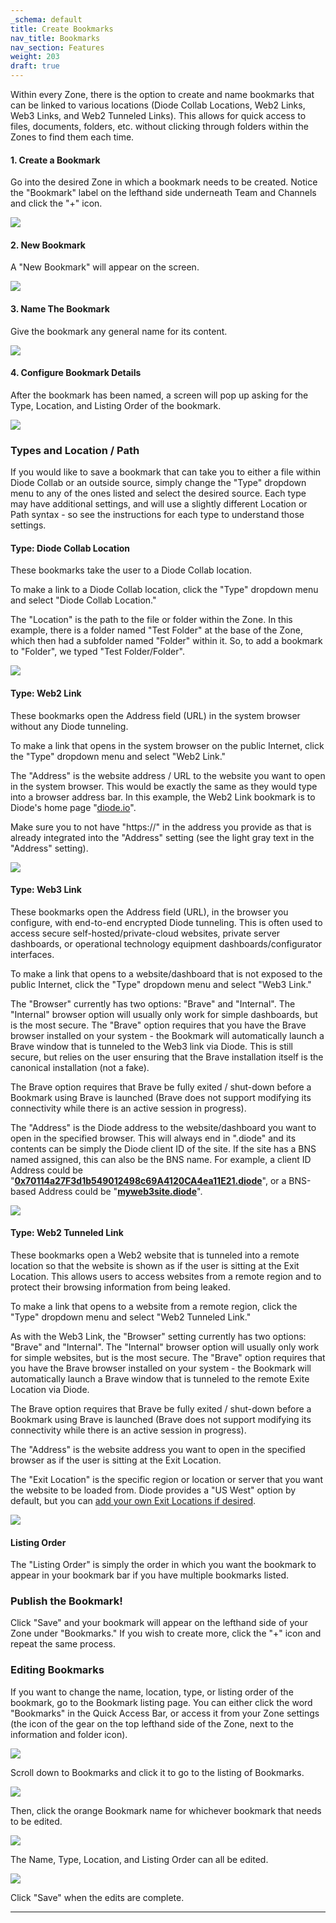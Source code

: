 ```yaml
---
_schema: default
title: Create Bookmarks
nav_title: Bookmarks
nav_section: Features
weight: 203
draft: true
---
```

Within every Zone, there is the option to create and name bookmarks that can be linked to various locations (Diode Collab Locations, Web2 Links, Web3 Links, and Web2 Tunneled Links). This allows for quick access to files, documents, folders, etc. without clicking through folders within the Zones to find them each time.

#### 1\. Create a Bookmark

Go into the desired Zone in which a bookmark needs to be created. Notice the "Bookmark" label on the lefthand side underneath Team and Channels and click the "+" icon.

![](/uploads/image-76.png)

#### 2\. New Bookmark

A "New Bookmark" will appear on the screen.

![](/uploads/image-77.png)

#### 3\. Name The Bookmark

Give the bookmark any general name for its content.

![](/uploads/image-78.png)

#### 4\. Configure Bookmark Details

After the bookmark has been named, a screen will pop up asking for the Type, Location, and Listing Order of the bookmark.

![](/uploads/image-79.png)

### Types and Location / Path

If you would like to save a bookmark that can take you to either a file within Diode Collab or an outside source, simply change the "Type" dropdown menu to any of the ones listed and select the desired source. Each type may have additional settings, and will use a slightly different Location or Path syntax - so see the instructions for each type to understand those settings.

#### Type: Diode Collab Location

These bookmarks take the user to a Diode Collab location.

To make a link to a Diode Collab location, click the "Type" dropdown menu and select "Diode Collab Location."

The "Location" is the path to the file or folder within the Zone. In this example, there is a folder named "Test Folder" at the base of the Zone, which then had a subfolder named "Folder" within it. So, to add a bookmark to "Folder", we typed "Test Folder/Folder".

![](/uploads/image-80.png)

#### Type: Web2 Link

These bookmarks open the Address field (URL) in the system browser without any Diode tunneling.

To make a link that opens in the system browser on the public Internet, click the "Type" dropdown menu and select "Web2 Link."

The "Address" is the website address / URL to the website you want to open in the system browser. This would be exactly the same as they would type into a browser address bar. In this example, the Web2 Link bookmark is to Diode's home page "[diode.io](http://diode.io)".

Make sure you to not have "https://" in the address you provide as that is already integrated into the "Address" setting (see the light gray text in the "Address" setting).

![](/uploads/image-81.png)

#### Type: Web3 Link

These bookmarks open the Address field (URL), in the browser you configure, with end-to-end encrypted Diode tunneling. This is often used to access secure self-hosted/private-cloud websites, private server dashboards, or operational technology equipment dashboards/configurator interfaces.

To make a link that opens to a website/dashboard that is not exposed to the public Internet, click the "Type" dropdown menu and select "Web3 Link."

The "Browser" currently has two options: "Brave" and "Internal". The "Internal" browser option will usually only work for simple dashboards, but is the most secure. The "Brave" option requires that you have the Brave browser installed on your system - the Bookmark will automatically launch a Brave window that is tunneled to the Web3 link via Diode. This is still secure, but relies on the user ensuring that the Brave installation itself is the canonical installation (not a fake).

The Brave option requires that Brave be fully exited / shut-down before a Bookmark using Brave is launched (Brave does not support modifying its connectivity while there is an active session in progress).

The "Address" is the Diode address to the website/dashboard you want to open in the specified browser. This will always end in ".diode" and its contents can be simply the Diode client ID of the site. If the site has a BNS named assigned, this can also be the BNS name. For example, a client ID Address could be "<a href="https://diode.io/prenet/#/address/0x70114a27F3d1b549012498c69A4120CA4ea11E21" target="_blank" rel="noopener"><strong>0x70114a27F3d1b549012498c69A4120CA4ea11E21.diode</strong></a>", or a BNS-based Address could be "<a href="https://diode.io/prenet/#/dns/myweb3site" target="_blank" rel="noopener"><strong>myweb3site.diode</strong></a>".

![](/uploads/image-82.png)

#### Type: Web2 Tunneled Link

These bookmarks open a Web2 website that is tunneled into a remote location so that the website is shown as if the user is sitting at the Exit Location. This allows users to access websites from a remote region and to protect their browsing information from being leaked.

To make a link that opens to a website from a remote region, click the "Type" dropdown menu and select "Web2 Tunneled Link."

As with the Web3 Link, the "Browser" setting currently has two options: "Brave" and "Internal". The "Internal" browser option will usually only work for simple websites, but is the most secure. The "Brave" option requires that you have the Brave browser installed on your system - the Bookmark will automatically launch a Brave window that is tunneled to the remote Exite Location via Diode.

The Brave option requires that Brave be fully exited / shut-down before a Bookmark using Brave is launched (Brave does not support modifying its connectivity while there is an active session in progress).

The "Address" is the website address you want to open in the specified browser as if the user is sitting at the Exit Location.

The "Exit Location" is the specific region or location or server that you want the website to be loaded from. Diode provides a "US West" option by default, but you can <a href="https://cli.docs.diode.io/docs/using/host-a-decentralized-private-proxy-server/" target="_blank" rel="noopener">add your own Exit Locations if desired</a>.

![](/uploads/image-83.png)

#### Listing Order

The "Listing Order" is simply the order in which you want the bookmark to appear in your bookmark bar if you have multiple bookmarks listed.

### Publish the Bookmark!

Click "Save" and your bookmark will appear on the lefthand side of your Zone under "Bookmarks." If you wish to create more, click the "+" icon and repeat the same process.

### Editing Bookmarks

If you want to change the name, location, type, or listing order of the bookmark, go to the Bookmark listing page. You can either click the word "Bookmarks" in the Quick Access Bar, or access it from your Zone settings (the icon of the gear on the top lefthand side of the Zone, next to the information and folder icon).

![](/uploads/image-84.png)

Scroll down to Bookmarks and click it to go to the listing of Bookmarks.

![](/uploads/image-85.png)

Then, click the orange Bookmark name for whichever bookmark that needs to be edited.

![](/uploads/image-86.png)

The Name, Type, Location, and Listing Order can all be edited.

![](/uploads/image-87.png)

Click "Save" when the edits are complete.

---

&nbsp;
